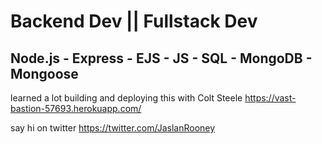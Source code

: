 # Backend Dev || Fullstack Dev

## Node.js - Express - EJS - JS - SQL - MongoDB - Mongoose
 learned a lot building and deploying this with Colt Steele  https://vast-bastion-57693.herokuapp.com/
 
 say hi on twitter
 https://twitter.com/JaslanRooney

<!--
**JaslanRooney/JaslanRooney** is a ✨ _special_ ✨ repository because its `README.md` (this file) appears on your GitHub profile.

Here are some ideas to get you started:

- 🔭 I’m currently working on ...
- 🌱 I’m currently learning ...
- 👯 I’m looking to collaborate on ...
- 🤔 I’m looking for help with ...
- 💬 Ask me about ...
- 📫 How to reach me: ...
- 😄 Pronouns: ...
- ⚡ Fun fact: ...
-->
